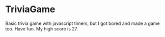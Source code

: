 # TriviaGame

Basic trivia game with javascript timers, but I got bored and made a game too. Have fun. My high score is 27. 
